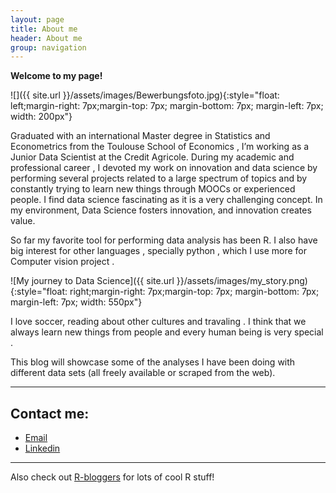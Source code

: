 ```yaml
---
layout: page
title: About me
header: About me
group: navigation
---
```


**Welcome to my page!**

![]({{ site.url }}/assets/images/Bewerbungsfoto.jpg){:style="float: left;margin-right: 7px;margin-top: 7px; margin-bottom: 7px; margin-left: 7px; width: 200px"}

Graduated with an international Master degree in Statistics and Econometrics from the Toulouse School of Economics ,  I’m working as a Junior Data Scientist at the Credit Agricole.
During my academic and professional career , I devoted my work on innovation and data science by performing several projects related to a large spectrum of topics and by constantly trying to learn new things through MOOCs or experienced people.
I find data science fascinating as it is a very challenging concept. In my environment, Data Science fosters innovation, and innovation creates value.


So far my favorite tool for performing data analysis has been R. I also have big interest for other languages , specially python , which I use more for Computer vision project .

![My journey to Data Science]({{ site.url }}/assets/images/my_story.png){:style="float: right;margin-right: 7px;margin-top: 7px; margin-bottom: 7px; margin-left: 7px; width: 550px"}

I love soccer, reading about other cultures and travaling . I think that we always learn new things from people and every human being is  very special .

This blog will showcase some of the analyses I have been doing with different data sets (all freely available or scraped from the web). 

---

## Contact me:
- [Email](mailto:m.beydia@gmail.com)
- [Linkedin](http://www.linkedin.com/in/mohamed-lemine-beydia-99948912b/?locale=en_US)

-----

Also check out [R-bloggers](http://www.R-bloggers.com) for lots of cool R stuff!



